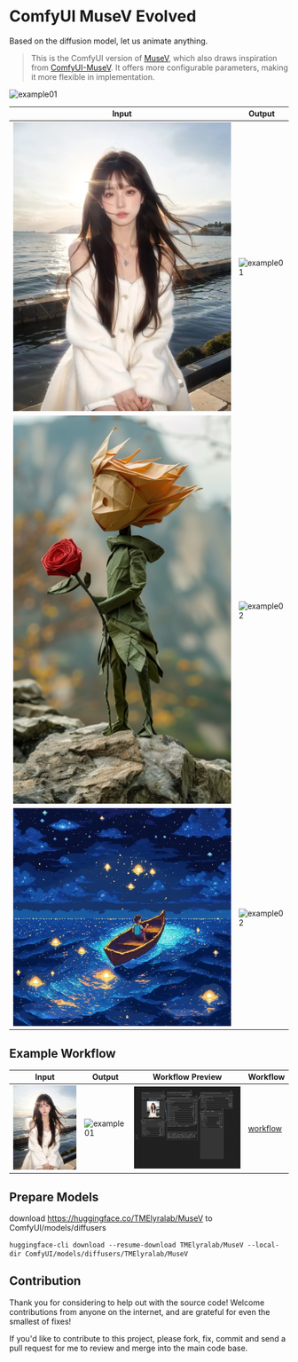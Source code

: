 # ComfyUI MuseV Evolved

Based on the diffusion model, let us animate anything.

> This is the ComfyUI version of [MuseV](https://github.com/TMElyralab/MuseV), which also draws inspiration from [ComfyUI-MuseV](https://github.com/chaojie/ComfyUI-MuseV). It offers more configurable parameters, making it more flexible in implementation.

![example01](./docs/assets/example00.gif) 

|  Input   | Output  | 
|  ----  | ----  | 
| ![example01](./docs/assets/example01_input.png) | ![example01](./docs/assets/example01_output.gif) | 
| ![example02](./docs/assets/example02_input.png) | ![example02](./docs/assets/example02_output.gif) | 
| ![example03](./docs/assets/example03_input.webp) | ![example02](./docs/assets/example03_output.gif) | 

## Example Workflow

|  Input   | Output  | Workflow Preview | Workflow |
|  ----  | ----  | ---- | ---- |
| ![example01](./docs/assets/example01_input.png) | ![example01](./docs/assets/example01_output.gif) | ![example01](./docs/assets/example01_workflow.png) | [workflow](./docs/assets/example01_workflow.json) |


## Prepare Models

download https://huggingface.co/TMElyralab/MuseV to ComfyUI/models/diffusers

```
huggingface-cli download --resume-download TMElyralab/MuseV --local-dir ComfyUI/models/diffusers/TMElyralab/MuseV
```

## Contribution

Thank you for considering to help out with the source code! Welcome contributions from anyone on the internet, and are grateful for even the smallest of fixes!

If you'd like to contribute to this project, please fork, fix, commit and send a pull request for me to review and merge into the main code base.
